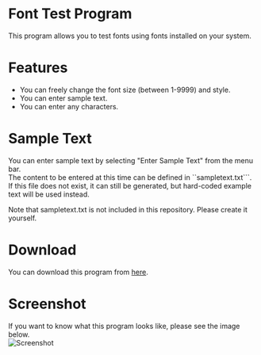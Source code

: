 # Font Test Program
This program allows you to test fonts using fonts installed on your system.

# Features
* You can freely change the font size (between 1-9999) and style.
* You can enter sample text.
* You can enter any characters.

# Sample Text
You can enter sample text by selecting "Enter Sample Text" from the menu bar.
<br>The content to be entered at this time can be defined in ``sampletext.txt```.
<br>If this file does not exist, it can still be generated, but hard-coded example text will be used instead.

Note that sampletext.txt is not included in this repository. Please create it yourself.

# Download
You can download this program from [here](https://github.com/YuuyaGitHub/CS-Apps-Repository/blob/main/Font%20Test%20Program/bin/Release/Font%20Test%20Program.exe).

# Screenshot
If you want to know what this program looks like, please see the image below.<br>
![Screenshot](https://github.com/YuuyaGitHub/CS-Apps-Repository/blob/main/Font%20Test%20Program/Screenshot.png)
